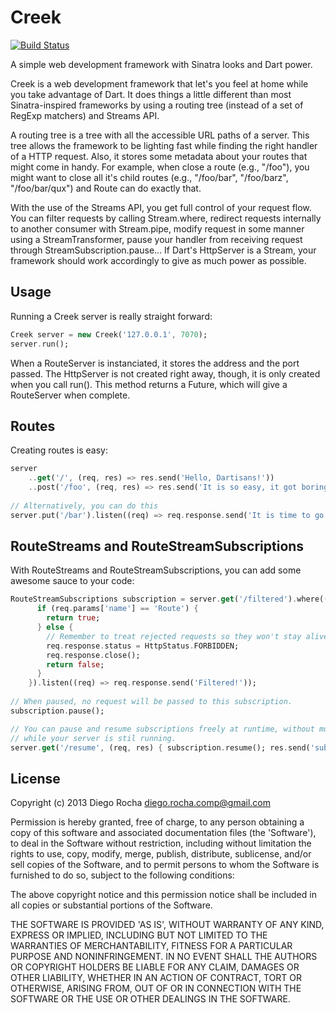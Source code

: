 Creek
=====
[![Build Status](https://drone.io/github.com/Dreckr/Creek/status.png)](https://drone.io/github.com/Dreckr/Creek/latest)

A simple web development framework with Sinatra looks and Dart power.

Creek is a web development framework that let's you feel at home while you take advantage of Dart. It does
things a little different than most Sinatra-inspired frameworks by using a routing tree (instead of a set of RegExp
matchers) and Streams API.

A routing tree is a tree with all the accessible URL paths of a server. This tree allows the framework to be lighting 
fast while finding the right handler of a HTTP request. Also, it stores some metadata about your routes that might
come in handy. For example, when close a route (e.g., "/foo"), you might want to close all it's child routes (e.g., 
"/foo/bar", "/foo/barz", "/foo/bar/qux") and Route can do exactly that.

With the use of the Streams API, you get full control of your request flow. You can filter requests by calling 
Stream.where, redirect requests internally to another consumer with Stream.pipe, modify request in some manner using
a StreamTransformer, pause your handler from receiving request through StreamSubscription.pause... If Dart's HttpServer 
is a Stream, your framework should work accordingly to give as much power as possible.

Usage
-----
Running a Creek server is really straight forward:

```dart
Creek server = new Creek('127.0.0.1', 7070);
server.run();
```

When a RouteServer is instanciated, it stores the address and the port passed. The HttpServer is not created right away,
though, it is only created when you call run(). This method returns a Future, which will give a RouteServer when
complete.

Routes
------
Creating routes is easy:
```dart
server
	..get('/', (req, res) => res.send('Hello, Dartisans!'))
	..post('/foo', (req, res) => res.send('It is so easy, it got boring already... or maybe not!'));
	
// Alternatively, you can do this
server.put('/bar').listen((req) => req.response.send('It is time to go to the bar'));
```

RouteStreams and RouteStreamSubscriptions
------------------------------------------
With RouteStreams and RouteStreamSubscriptions, you can add some awesome sauce to your code:
```dart
RouteStreamSubscriptions subscription = server.get('/filtered').where((req) {
      if (req.params['name'] == 'Route') {
        return true;
      } else {
      	// Remember to treat rejected requests so they won't stay alive waiting for a response... forever...
        req.response.status = HttpStatus.FORBIDDEN;
        req.response.close();
        return false;
      }
    }).listen((req) => req.response.send('Filtered!'));
    
// When paused, no request will be passed to this subscription.
subscription.pause();

// You can pause and resume subscriptions freely at runtime, without much trouble. This way, you can control your routes
// while your server is stil running. 
server.get('/resume', (req, res) { subscription.resume(); res.send('subscription resumed!'); });
```

License
-------

Copyright (c) 2013 Diego Rocha <diego.rocha.comp@gmail.com>

Permission is hereby granted, free of charge, to any person obtaining
a copy of this software and associated documentation files (the
'Software'), to deal in the Software without restriction, including
without limitation the rights to use, copy, modify, merge, publish,
distribute, sublicense, and/or sell copies of the Software, and to
permit persons to whom the Software is furnished to do so, subject to
the following conditions:

The above copyright notice and this permission notice shall be
included in all copies or substantial portions of the Software.

THE SOFTWARE IS PROVIDED 'AS IS', WITHOUT WARRANTY OF ANY KIND,
EXPRESS OR IMPLIED, INCLUDING BUT NOT LIMITED TO THE WARRANTIES OF
MERCHANTABILITY, FITNESS FOR A PARTICULAR PURPOSE AND NONINFRINGEMENT.
IN NO EVENT SHALL THE AUTHORS OR COPYRIGHT HOLDERS BE LIABLE FOR ANY
CLAIM, DAMAGES OR OTHER LIABILITY, WHETHER IN AN ACTION OF CONTRACT,
TORT OR OTHERWISE, ARISING FROM, OUT OF OR IN CONNECTION WITH THE
SOFTWARE OR THE USE OR OTHER DEALINGS IN THE SOFTWARE.
